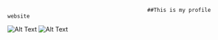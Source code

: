                                                 ##This is my profile website 
                                                
![Alt Text](https://github.com/eswar2001/eswar2001.github.io/blob/master/images/landing_page.png)
![Alt Text](https://eswar.dev/images/portfolio.jpg)
